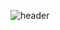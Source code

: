 ![header](https://capsule-render.vercel.app/api?type=waving&color=timeGradient&height=300&section=header&text=HyunSoo's%GitHub&fontSize=70)


<!--
**HyunSoo-Lee/HyunSoo-Lee** is a ✨ _special_ ✨ repository because its `README.md` (this file) appears on your GitHub profile.

Here are some ideas to get you started:

- 🔭 I’m currently working on ...
- 🌱 I’m currently learning ...
- 👯 I’m looking to collaborate on ...
- 🤔 I’m looking for help with ...
- 💬 Ask me about ...
- 📫 How to reach me: ...
- 😄 Pronouns: ...
- ⚡ Fun fact: ...
-->
